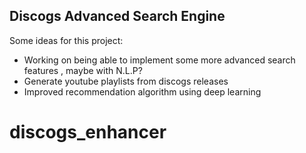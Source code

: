 ## Discogs Advanced Search Engine

Some ideas for this project:
  - Working on being able to implement some more advanced search features , maybe with N.L.P?
  - Generate youtube playlists from discogs releases
  - Improved recommendation algorithm using deep learning


# discogs_enhancer

